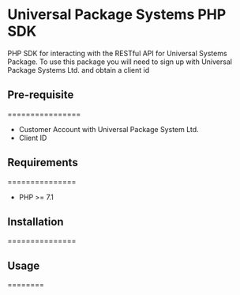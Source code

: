 # Universal Package Systems PHP SDK

PHP SDK for interacting with the RESTful API for Universal Systems Package. To use this package you will need to sign up with Universal Package Systems Ltd. and obtain a client id

## Pre-requisite
================

* Customer Account with Universal Package System Ltd.
* Client ID

## Requirements
===============

* PHP >= 7.1

## Installation
===============



## Usage
========
